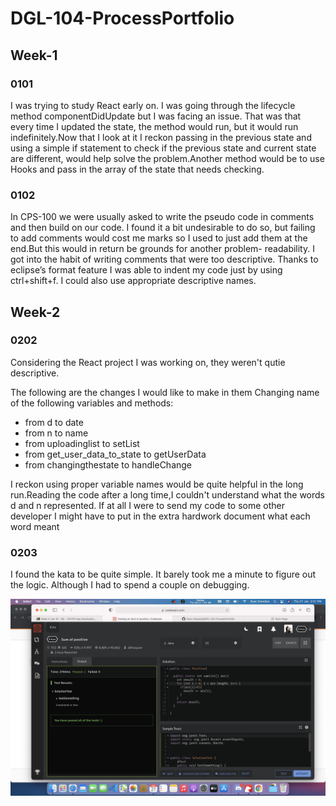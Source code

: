 # DGL-104-ProcessPortfolio

## Week-1

### 0101
<p>I was trying to study React early on. I was going through the lifecycle method componentDidUpdate but I was facing an issue. That was that every time I updated the state, the method would run, but it would run indefinitely.Now that I look at it I reckon passing in the previous state and using a simple if statement to check if the previous state and current state are different, would help solve the problem.Another method would be to use Hooks and pass in the array of the state that needs checking.
</p>

### 0102
<p>In CPS-100 we were usually asked to write the pseudo code in comments and then build on our code. I found it a bit undesirable to do so, but failing to add comments would cost me marks so I used to just add them at the end.But this would in return be grounds for another problem- readability. I got into the habit of writing comments that were too descriptive. Thanks to eclipse’s format feature I was able to indent my code just by using ctrl+shift+f. I could also use appropriate descriptive names. </p>

## Week-2

### 0202
<p>Considering the React project I was working on, they weren't qutie descriptive.</p>
<p>The following are the changes I would like to make in them
Changing name of the following variables and methods:</p>

  - from d to date
  - from n to name
  - from uploadinglist to setList
  - from get_user_data_to_state to getUserData
  - from changingthestate to handleChange
  
<p>I reckon using proper variable names would be quite helpful in the long run.Reading the code after a long time,I couldn't understand what the words d and n represented. If at all I were to send my code to some other developer I might have to put in the extra hardwork document what each word meant</p>


### 0203
<p>I found the kata to be quite simple. It barely took me a minute to figure out the logic. Although I had to spend a couple on debugging.</p>

![kata](Kata.png)
